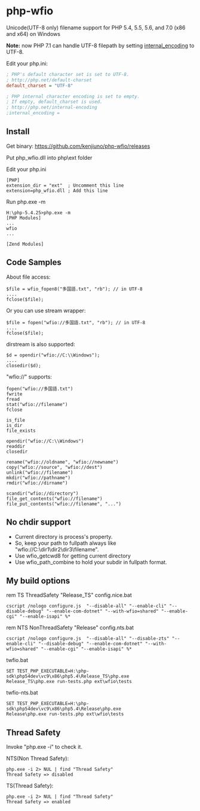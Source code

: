 php-wfio
========
Unicode(UTF-8 only) filename support for PHP 5.4, 5.5, 5.6, and 7.0 (x86 and x64) on Windows

**Note:** now PHP 7.1 can handle UTF-8 filepath by setting [internal_encoding](http://php.net/manual/en/ini.core.php#ini.internal-encoding) to UTF-8.

Edit your php.ini:

```ini
; PHP's default character set is set to UTF-8.
; http://php.net/default-charset
default_charset = "UTF-8"

; PHP internal character encoding is set to empty.
; If empty, default_charset is used.
; http://php.net/internal-encoding
;internal_encoding =
```

Install
-------
Get binary: https://github.com/kenjiuno/php-wfio/releases

Put php_wfio.dll into php\ext folder

Edit your php.ini

    [PHP]
    extension_dir = "ext"  ; Uncomment this line
    extension=php_wfio.dll ; Add this line

Run php.exe -m

    H:\php-5.4.25>php.exe -m
    [PHP Modules]
    ...
    wfio
    ...

    [Zend Modules]


Code Samples
------------
About file access:

    $file = wfio_fopen8("多国語.txt", "rb"); // in UTF-8
    ....
    fclose($file);

Or you can use stream wrapper:

    $file = fopen("wfio://多国語.txt", "rb"); // in UTF-8
    ....
    fclose($file);

dirstream is also supported:

    $d = opendir("wfio://C:\\Windows");
    ....
    closedir($d);

"wfio://" supports:

    fopen("wfio://多国語.txt")
    fwrite
    fread
    stat("wfio://filename")
    fclose
    
    is_file
    is_dir
    file_exists
    
    opendir("wfio://C:\\Windows")
    readdir
    closedir

    rename("wfio://oldname", "wfio://newname")
    copy("wfio://source", "wfio://dest")
    unlink("wfio://filename")
    mkdir("wfio://pathname")
    rmdir("wfio://dirname")
    
    scandir("wfio://directory")
    file_get_contents("wfio://filename")
    file_put_contents("wfio://filename", "...")

No chdir support
----------------

* Current directory is process's property.
* So, keep your path to fullpath always like "wfio://C:\\dir1\\dir2\\dir3\\filename".
* Use wfio_getcwd8 for getting current directory
* Use wfio_path_combine to hold your subdir in fullpath format.

My build options
----------------

rem TS ThreadSafety "Release_TS" config.nice.bat

    cscript /nologo configure.js  "--disable-all" "--enable-cli" "--disable-debug" "--enable-com-dotnet" "--with-wfio=shared" "--enable-cgi" "--enable-isapi" %*

rem NTS NonThreadSafety "Release" config.nts.bat

    cscript /nologo configure.js  "--disable-all" "--disable-zts" "--enable-cli" "--disable-debug" "--enable-com-dotnet" "--with-wfio=shared" "--enable-cgi" "--enable-isapi" %*

twfio.bat

    SET TEST_PHP_EXECUTABLE=H:\php-sdk\php54dev\vc9\x86\php5.4\Release_TS\php.exe
    Release_TS\php.exe run-tests.php ext\wfio\tests

twfio-nts.bat

    SET TEST_PHP_EXECUTABLE=H:\php-sdk\php54dev\vc9\x86\php5.4\Release\php.exe
    Release\php.exe run-tests.php ext\wfio\tests

Thread Safety
-------------
Invoke "php.exe -i" to check it.

NTS(Non Thread Safety):

    php.exe -i 2> NUL | find "Thread Safety"
    Thread Safety => disabled

TS(Thread Safety):

    php.exe -i 2> NUL | find "Thread Safety"
    Thread Safety => enabled
